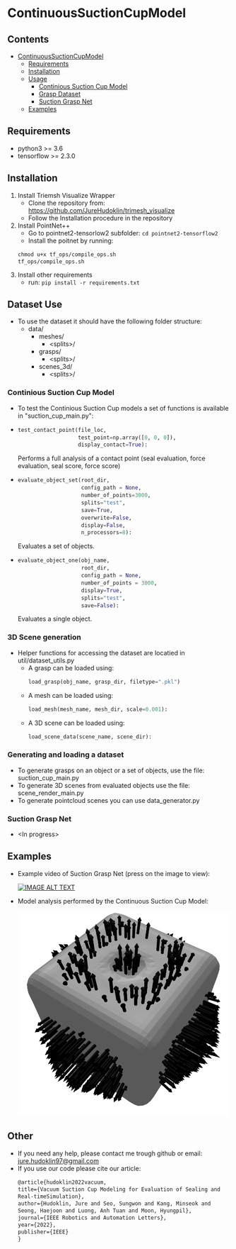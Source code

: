 # ContinuousSuctionCupModel
## Contents
- [ContinuousSuctionCupModel](#continuoussuctioncupmodel)
  * [Requirements](#requirements)
  * [Installation](#installation)
  * [Usage](#usage)
    + [Continious Suction Cup Model](#continious-suction-cup-model)
    + [Grasp Dataset](#grasp-dataset)
    + [Suction Grasp Net](#suction-grasp-net)
  * [Examples](#examples)

## Requirements
   - python3 >= 3.6
   - tensorflow >= 2.3.0

## Installation
1. Install Triemsh Visualize Wrapper
   - Clone the repository from: https://github.com/JureHudoklin/trimesh_visualize
   - Follow the Installation procedure in the repository
3. Install PointNet++ 
   - Go to pointnet2-tensorlow2 subfolder: ``` cd pointnet2-tensorflow2 ```
   - Install the poitnet by running:
   ```
   chmod u+x tf_ops/compile_ops.sh
   tf_ops/compile_ops.sh
   ```
5. Install other requirements
   - run: ```pip install -r requirements.txt```

## Dataset Use
- To use the dataset it should have the following folder structure:
    - data/
        - meshes/
            - \<splits>/
        - grasps/
            - \<splits>/
        - scenes_3d/
            - \<splits>/

### Continious Suction Cup Model
- To test the Continious Suction Cup models a set of functions is available in "suction_cup_main.py":
- 
    ``` python
    test_contact_point(file_loc, 
                       test_point=np.array([0, 0, 0]), 
                       display_contact=True):
    ```
    Performs a full analysis of a contact point (seal evaluation, force evaluation, seal score, force score)

-   ``` python
    evaluate_object_set(root_dir,
                        config_path = None,
                        number_of_points=3000,
                        splits="test",
                        save=True,
                        overwrite=False,
                        display=False,
                        n_processors=8):
    ```
    Evaluates a set of objects. 

-   ``` python
    evaluate_object_one(obj_name,
                        root_dir,
                        config_path = None,
                        number_of_points = 3000,
                        display=True,
                        splits="test",
                        save=False):
    ```
    Evaluates a single object.

### 3D Scene generation

- Helper functions for accessing the dataset are locatied in util/dataset_utils.py
    - A grasp can be loaded using:
        ``` python
        load_grasp(obj_name, grasp_dir, filetype=".pkl")
        ```
    - A mesh can be loaded using:
        ``` python
        load_mesh(mesh_name, mesh_dir, scale=0.001):
        ```
    - A 3D scene can be loaded using:
        ``` python
        load_scene_data(scene_name, scene_dir):
        ```
### Generating and loading a dataset
- To generate grasps on an object or a set of objects, use the file: <a>suction_cup_main.py</a>
- To generate 3D scenes from evaluated objects use the file: <a>scene_render_main.py</a>
- To generate pointcloud scenes you can use <a>data_generator.py</a>



### Suction Grasp Net
- \<In progress>

## Examples

- Example video of Suction Grasp Net (press on the image to view):

   [![IMAGE ALT TEXT](http://img.youtube.com/vi/conTv7kHwe8/0.jpg)](http://www.youtube.com/watch?v=conTv7kHwe8 "Suction Grasp Net + Contact Grasp Net - Bin Picking")
   
- Model analysis performed by the Continuous Suction Cup Model:

    ![Object Evaluation](images/EvaluatedObject.png)

## Other
- If you need any help, please contact me trough github or email: jure.hudoklin97@gmail.com
- If you use our code please cite our article:
    ```
    @article{hudoklin2022vacuum,
    title={Vacuum Suction Cup Modeling for Evaluation of Sealing and Real-timeSimulation},
    author={Hudoklin, Jure and Seo, Sungwon and Kang, Minseok and Seong, Haejoon and Luong, Anh Tuan and Moon, Hyungpil},
    journal={IEEE Robotics and Automation Letters},
    year={2022},
    publisher={IEEE}
    }
    ```
